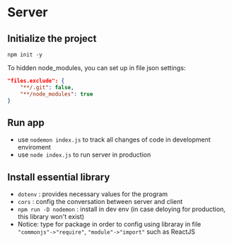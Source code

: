 # Server

## Initialize the project

```shell
npm init -y
```

To hidden node_modules, you can set up in file json settings:

```json
"files.exclude": {
    "**/.git": false,
    "**/node_modules": true
}
```

## Run app

- use ```nodemon index.js``` to track all changes of code in development enviroment
- use ```node index.js``` to run server in production

## Install essential library

- ```dotenv``` : provides necessary values ​​for the program
- ```cors``` : config the conversation between server and client
- ```npm run -D nodemon``` : install in dev env (in case deloying for production, this library won't exist)
- Notice: type for package in order to config using libraray in file ```"commonjs"->"require"```, ```"module"->"import"``` such as ReactJS
